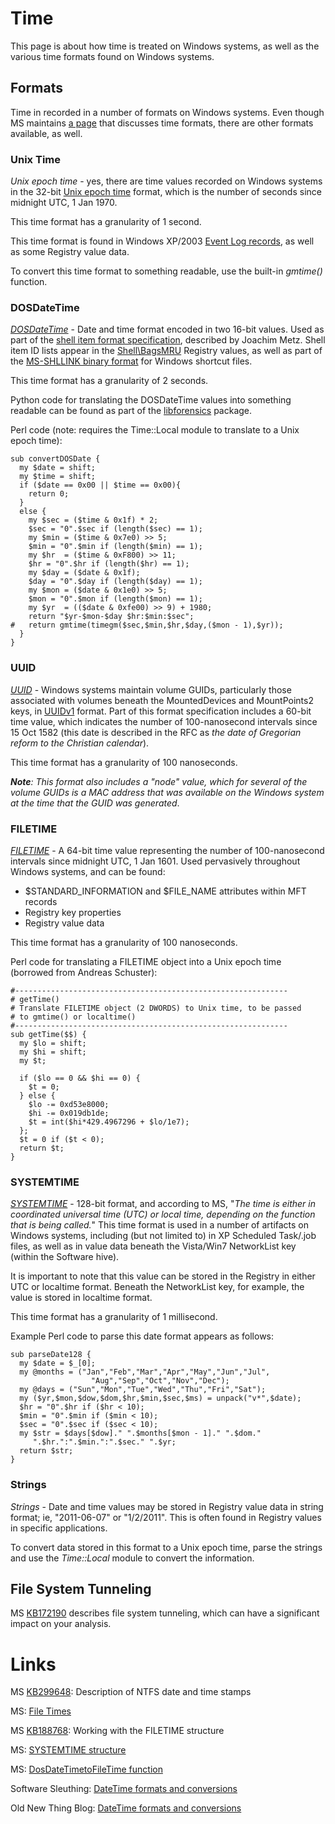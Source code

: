 # Time #
This page is about how time is treated on Windows systems, as well as the various time formats found on Windows systems.

## Formats ##
Time in recorded in a number of formats on Windows systems.  Even though MS maintains [a page](http://msdn.microsoft.com/en-us/library/windows/desktop/ms724186(v=vs.85).aspx) that discusses time formats, there are other formats available, as well.

### Unix Time ###
_Unix epoch time_ - yes, there are time values recorded on Windows systems in the 32-bit [Unix epoch time](http://en.wikipedia.org/wiki/Unix_time) format, which is the number of seconds since midnight UTC, 1 Jan 1970.

This time format has a granularity of 1 second.

This time format is found in Windows XP/2003 [Event Log records](http://msdn.microsoft.com/en-us/library/windows/desktop/aa363646(v=vs.85).aspx), as well as some Registry value data.

To convert this time format to something readable, use the built-in _gmtime()_ function.

### DOSDateTime ###
_[DOSDateTime](http://msdn.microsoft.com/en-us/library/windows/desktop/ms724247(v=vs.85).aspx)_ - Date and time format encoded in two 16-bit values. Used as part of the [shell item format specification](http://download.polytechnic.edu.na/pub4/download.sourceforge.net/pub/sourceforge/l/project/li/liblnk/Documentation/Windows%20Shell%20Item%20format/Windows%20Shell%20Item%20format.pdf), described by Joachim Metz.  Shell item ID lists appear in the [Shell\BagsMRU](http://code.google.com/p/registrydecoder/source/browse/trunk/templates/template_files/ShellBagMRU.py) Registry values, as well as part of the [MS-SHLLINK binary format](http://msdn.microsoft.com/en-us/library/dd871305(PROT.10).aspx) for Windows shortcut files.

This time format has a granularity of 2 seconds.

Python code for translating the DOSDateTime values into something readable can be found as part of the [libforensics](http://code.google.com/p/libforensics/source/browse/code/lf/time.py) package.

Perl code (note: requires the Time::Local module to translate to a Unix epoch time):

```
sub convertDOSDate {
  my $date = shift;
  my $time = shift;
  if ($date == 0x00 || $time == 0x00){
    return 0;
  }
  else {
    my $sec = ($time & 0x1f) * 2;
    $sec = "0".$sec if (length($sec) == 1);
    my $min = ($time & 0x7e0) >> 5;
    $min = "0".$min if (length($min) == 1);
    my $hr  = ($time & 0xF800) >> 11;
    $hr = "0".$hr if (length($hr) == 1);
    my $day = ($date & 0x1f);
    $day = "0".$day if (length($day) == 1);
    my $mon = ($date & 0x1e0) >> 5;
    $mon = "0".$mon if (length($mon) == 1);
    my $yr  = (($date & 0xfe00) >> 9) + 1980;
    return "$yr-$mon-$day $hr:$min:$sec";
#   return gmtime(timegm($sec,$min,$hr,$day,($mon - 1),$yr));
  }
}
```

### UUID ###
_[UUID](http://www.ietf.org/rfc/rfc4122.txt)_ - Windows systems maintain volume GUIDs, particularly those associated with volumes beneath the MountedDevices and MountPoints2 keys, in [UUIDv1](http://www.ietf.org/rfc/rfc4122.txt) format.  Part of this format specification includes a 60-bit time value, which indicates the number of 100-nanosecond intervals since 15 Oct 1582 (this date is described in the RFC as _the date of Gregorian reform to the Christian calendar_).

This time format has a granularity of 100 nanoseconds.

_**Note**: This format also includes a "node" value, which for several of the volume GUIDs is a MAC address that was available on the Windows system at the time that the GUID was generated_.

### FILETIME ###
_[FILETIME](http://msdn.microsoft.com/en-us/library/windows/desktop/ms724284(v=vs.85).aspx)_ - A 64-bit time value representing the number of 100-nanosecond intervals since midnight UTC, 1 Jan 1601.  Used pervasively throughout Windows systems, and can be found:

  * $STANDARD\_INFORMATION and $FILE\_NAME attributes within MFT records
  * Registry key properties
  * Registry value data

This time format has a granularity of 100 nanoseconds.

Perl code for translating a FILETIME object into a Unix epoch time (borrowed from Andreas Schuster):

```
#-------------------------------------------------------------
# getTime()
# Translate FILETIME object (2 DWORDS) to Unix time, to be passed
# to gmtime() or localtime()
#-------------------------------------------------------------
sub getTime($$) {
  my $lo = shift;
  my $hi = shift;
  my $t;

  if ($lo == 0 && $hi == 0) {
    $t = 0;
  } else {
    $lo -= 0xd53e8000;
    $hi -= 0x019db1de;
    $t = int($hi*429.4967296 + $lo/1e7);
  };
  $t = 0 if ($t < 0);
  return $t;
}
```

### SYSTEMTIME ###
_[SYSTEMTIME](http://msdn.microsoft.com/en-us/library/windows/desktop/ms724950(v=vs.85).aspx)_ - 128-bit format, and according to MS, "_The time is either in coordinated universal time (UTC) or local time, depending on the function that is being called._"  This time format is used in a number of artifacts on Windows systems, including (but not limited to) in XP Scheduled Task/.job files, as well as in value data beneath the Vista/Win7 NetworkList key (within the Software hive).

It is important to note that this value can be stored in the Registry in either UTC or localtime format.  Beneath the NetworkList key, for example, the value is stored in localtime format.

This time format has a granularity of 1 millisecond.

Example Perl code to parse this date format appears as follows:

```
sub parseDate128 {
  my $date = $_[0];
  my @months = ("Jan","Feb","Mar","Apr","May","Jun","Jul",
	              "Aug","Sep","Oct","Nov","Dec");
  my @days = ("Sun","Mon","Tue","Wed","Thu","Fri","Sat");
  my ($yr,$mon,$dow,$dom,$hr,$min,$sec,$ms) = unpack("v*",$date);
  $hr = "0".$hr if ($hr < 10);
  $min = "0".$min if ($min < 10);
  $sec = "0".$sec if ($sec < 10);
  my $str = $days[$dow]." ".$months[$mon - 1]." ".$dom."
     ".$hr.":".$min.":".$sec." ".$yr;
  return $str;
}
```

### Strings ###
_Strings_ - Date and time values may be stored in Registry value data in string format; ie, "2011-06-07" or "1/2/2011".  This is often found in Registry values in specific applications.

To convert data stored in this format to a Unix epoch time, parse the strings and use the _Time::Local_ module to convert the information.

## File System Tunneling ##
MS [KB172190](http://support.microsoft.com/kb/172190) describes file system tunneling, which can have a significant impact on your analysis.

# Links #
MS [KB299648](http://support.microsoft.com/kb/299648): Description of NTFS date and time stamps

MS: [File Times](http://msdn.microsoft.com/en-us/library/windows/desktop/ms724290%28v=vs.85%29.aspx)

MS [KB188768](http://support.microsoft.com/kb/188768): Working with the FILETIME structure

MS: [SYSTEMTIME structure](http://msdn.microsoft.com/en-us/library/windows/desktop/ms724950%28v=vs.85%29.aspx)

MS: [DosDateTimetoFileTime function](http://msdn.microsoft.com/en-us/library/windows/desktop/ms724247%28v=vs.85%29.aspx)

Software Sleuthing: [DateTime formats and conversions](http://blogs.msdn.com/b/joshpoley/archive/2007/12/19/date-time-formats-and-conversions.aspx)

Old New Thing Blog: [DateTime formats and conversions](http://blogs.msdn.com/b/oldnewthing/archive/2003/09/05/54806.aspx)